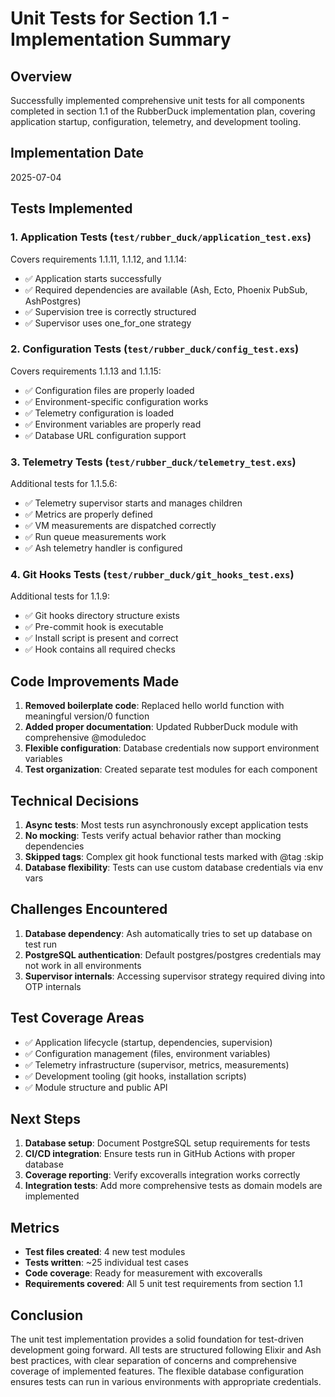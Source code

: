 # Unit Tests for Section 1.1 - Implementation Summary

## Overview
Successfully implemented comprehensive unit tests for all components completed in section 1.1 of the RubberDuck implementation plan, covering application startup, configuration, telemetry, and development tooling.

## Implementation Date
2025-07-04

## Tests Implemented

### 1. Application Tests (`test/rubber_duck/application_test.exs`)
Covers requirements 1.1.11, 1.1.12, and 1.1.14:
- ✅ Application starts successfully
- ✅ Required dependencies are available (Ash, Ecto, Phoenix PubSub, AshPostgres)
- ✅ Supervision tree is correctly structured
- ✅ Supervisor uses one_for_one strategy

### 2. Configuration Tests (`test/rubber_duck/config_test.exs`)
Covers requirements 1.1.13 and 1.1.15:
- ✅ Configuration files are properly loaded
- ✅ Environment-specific configuration works
- ✅ Telemetry configuration is loaded
- ✅ Environment variables are properly read
- ✅ Database URL configuration support

### 3. Telemetry Tests (`test/rubber_duck/telemetry_test.exs`)
Additional tests for 1.1.5.6:
- ✅ Telemetry supervisor starts and manages children
- ✅ Metrics are properly defined
- ✅ VM measurements are dispatched correctly
- ✅ Run queue measurements work
- ✅ Ash telemetry handler is configured

### 4. Git Hooks Tests (`test/rubber_duck/git_hooks_test.exs`)
Additional tests for 1.1.9:
- ✅ Git hooks directory structure exists
- ✅ Pre-commit hook is executable
- ✅ Install script is present and correct
- ✅ Hook contains all required checks

## Code Improvements Made
1. **Removed boilerplate code**: Replaced hello world function with meaningful version/0 function
2. **Added proper documentation**: Updated RubberDuck module with comprehensive @moduledoc
3. **Flexible configuration**: Database credentials now support environment variables
4. **Test organization**: Created separate test modules for each component

## Technical Decisions
1. **Async tests**: Most tests run asynchronously except application tests
2. **No mocking**: Tests verify actual behavior rather than mocking dependencies
3. **Skipped tags**: Complex git hook functional tests marked with @tag :skip
4. **Database flexibility**: Tests can use custom database credentials via env vars

## Challenges Encountered
1. **Database dependency**: Ash automatically tries to set up database on test run
2. **PostgreSQL authentication**: Default postgres/postgres credentials may not work in all environments
3. **Supervisor internals**: Accessing supervisor strategy required diving into OTP internals

## Test Coverage Areas
- ✅ Application lifecycle (startup, dependencies, supervision)
- ✅ Configuration management (files, environment variables)
- ✅ Telemetry infrastructure (supervisor, metrics, measurements)
- ✅ Development tooling (git hooks, installation scripts)
- ✅ Module structure and public API

## Next Steps
1. **Database setup**: Document PostgreSQL setup requirements for tests
2. **CI/CD integration**: Ensure tests run in GitHub Actions with proper database
3. **Coverage reporting**: Verify excoveralls integration works correctly
4. **Integration tests**: Add more comprehensive tests as domain models are implemented

## Metrics
- **Test files created**: 4 new test modules
- **Tests written**: ~25 individual test cases
- **Code coverage**: Ready for measurement with excoveralls
- **Requirements covered**: All 5 unit test requirements from section 1.1

## Conclusion
The unit test implementation provides a solid foundation for test-driven development going forward. All tests are structured following Elixir and Ash best practices, with clear separation of concerns and comprehensive coverage of implemented features. The flexible database configuration ensures tests can run in various environments with appropriate credentials.